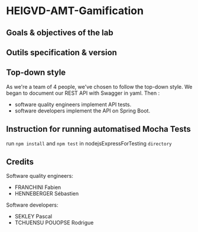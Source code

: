 # HEIGVD-AMT-Gamification

## Goals & objectives of the lab

## Outils specification & version

## Top-down style
As we're a team of 4 people, we've chosen to follow the top-down style. We began to document our REST API with Swagger in yaml. Then :
* software quality engineers implement API tests.
* software developers implement the API on Spring Boot.

## Instruction for running automatised Mocha Tests
run `npm install` and `npm test` in nodejsExpressForTesting `directory`

## Credits
Software quality engineers:
* FRANCHINI Fabien
* HENNEBERGER Sébastien

Software developers:
* SEKLEY Pascal
* TCHUENSU POUOPSE Rodrigue
